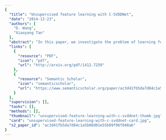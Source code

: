 ```yaml
---
{
  "title": "Unsupervised feature learning with C-SVDDNet",
  "date": "2014-12-23",
  "authors": [
    "D. Wang",
    "Xiaoyang Tan"
  ],
  "abstract": "In this paper, we investigate the problem of learning feature representation from unlabeled data using a single-layer K-means network. A K-means network maps the input data into a feature representation by finding the nearest centroid for each input point, which has attracted researchers' great attention recently due to its simplicity, effectiveness, and scalability. However, one drawback of this feature mapping is that it tends to be unreliable when the training data contains noise. To address this issue, we propose a SVDD based feature learning algorithm that describes the density and distribution of each cluster from K-means with an SVDD ball for more robust feature representation. For this purpose, we present a new SVDD algorithm called C-SVDD that centers the SVDD ball towards the mode of local density of each cluster, and we show that the objective of C-SVDD can be solved very efficiently as a linear programming problem. Additionally, traditional unsupervised feature learning methods usually take an average or sum of local representations to obtain global representation which ignore spatial relationship among them. To use spatial information we propose a global representation with a variant of SIFT descriptor. The architecture is also extended with multiple receptive field scales and multiple pooling sizes. Extensive experiments on several popular object recognition benchmarks, such as STL-10, MINST, Holiday and Copydays shows that the proposed C-SVDDNet method yields comparable or better performance than that of the previous state of the art methods.",
  "links": [
    {
      "resource": "PDF",
      "icon": "pdf",
      "url": "http://arxiv.org/pdf/1412.7259"
    },
    {
      "resource": "Semantic Scholar",
      "icon": "semanticscholar",
      "url": "https://www.semanticscholar.org/paper/ac3d41fb5da7d84c1a5b08d01e55b09f96f048a6"
    }
  ],
  "supervision": [],
  "tasks": [],
  "methods": [],
  "thumbnail": "unsupervised-feature-learning-with-c-svddnet-thumb.jpg",
  "card": "unsupervised-feature-learning-with-c-svddnet-card.jpg",
  "s2_paper_id": "ac3d41fb5da7d84c1a5b08d01e55b09f96f048a6"
}
---
```


